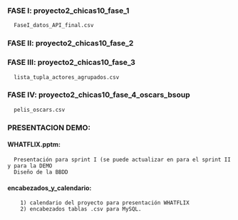 ### FASE I: proyecto2_chicas10_fase_1
      FaseI_datos_API_final.csv
### FASE II: proyecto2_chicas10_fase_2
      
### FASE III: proyecto2_chicas10_fase_3
      lista_tupla_actores_agrupados.csv
### FASE IV: proyecto2_chicas10_fase_4_oscars_bsoup
      pelis_oscars.csv
### PRESENTACION DEMO:
#### WHATFLIX.pptm:
      Presentación para sprint I (se puede actualizar en para el sprint II y para la DEMO
      Diseño de la BBDD
#### encabezados_y_calendario:
        1) calendario del proyecto para presentación WHATFLIX
        2) encabezados tablas .csv para MySQL.



